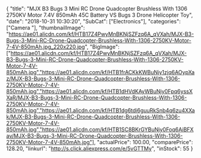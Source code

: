 {
	"title": "MJX B3 Bugs 3 Mini RC Drone Quadcopter Brushless With 1306 2750KV Motor 7.4V 850mAh 45C Battery VS Bugs 3 Drone Helicopter Toy",
	"date": "2018-10-31 10:30:20",
	"SubCat": ["Electronics"],
	"categories": ["Camera "],
	"thumbnailImage": "https://ae01.alicdn.com/kf/HTB17Z4PwyMnBKNjSZFzq6A_qVXah/MJX-B3-Bugs-3-Mini-RC-Drone-Quadcopter-Brushless-With-1306-2750KV-Motor-7-4V-850mAh.jpg_220x220.jpg",
	"BigImage": ["https://ae01.alicdn.com/kf/HTB17Z4PwyMnBKNjSZFzq6A_qVXah/MJX-B3-Bugs-3-Mini-RC-Drone-Quadcopter-Brushless-With-1306-2750KV-Motor-7-4V-850mAh.jpg","https://ae01.alicdn.com/kf/HTB1frACKkKWBuNjy1zjq6AOypXaz/MJX-B3-Bugs-3-Mini-RC-Drone-Quadcopter-Brushless-With-1306-2750KV-Motor-7-4V-850mAh.jpg","https://ae01.alicdn.com/kf/HTB1dHVdKAyWBuNjy0Fpq6yssXXaR/MJX-B3-Bugs-3-Mini-RC-Drone-Quadcopter-Brushless-With-1306-2750KV-Motor-7-4V-850mAh.jpg","https://ae01.alicdn.com/kf/HTB1dg6tdi6guuRkSnb4q6zu4XXak/MJX-B3-Bugs-3-Mini-RC-Drone-Quadcopter-Brushless-With-1306-2750KV-Motor-7-4V-850mAh.jpg","https://ae01.alicdn.com/kf/HTB1SC8BKrGYBuNjy0Foq6AiBFXav/MJX-B3-Bugs-3-Mini-RC-Drone-Quadcopter-Brushless-With-1306-2750KV-Motor-7-4V-850mAh.jpg"],
	"actualPrice": 100.00,
	"comparePrice": 128.20,
	"linkurl": "http://s.click.aliexpress.com/e/5vGTTMy",
	"inStock": 55
}
